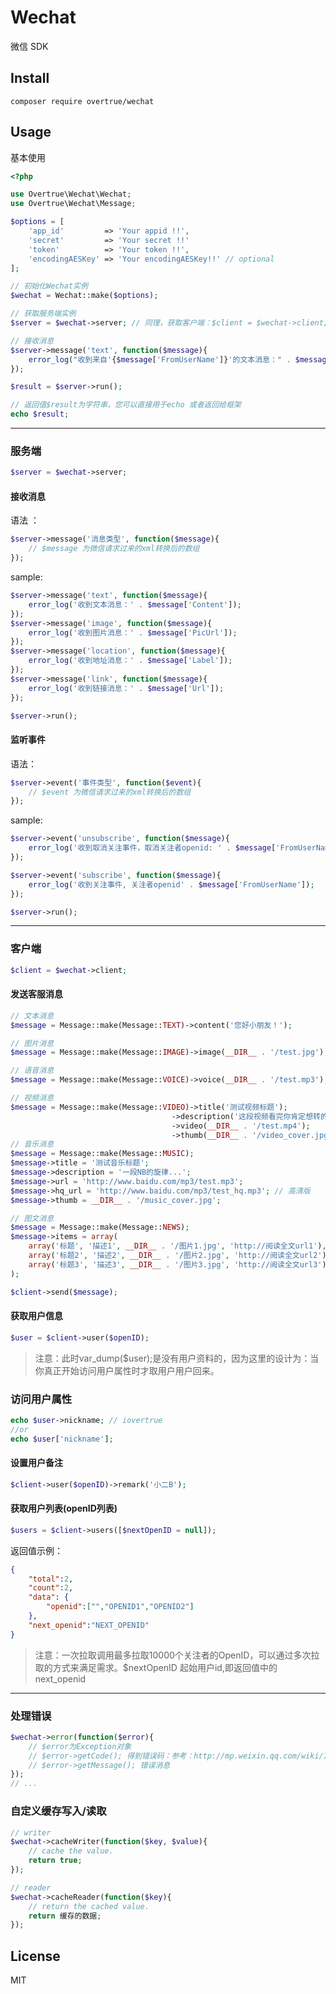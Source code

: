 # Wechat
微信 SDK

## Install

```shell
composer require overtrue/wechat
```

## Usage

基本使用

```php
<?php

use Overtrue\Wechat\Wechat;
use Overtrue\Wechat\Message;

$options = [
    'app_id'         => 'Your appid !!',
    'secret'         => 'Your secret !!'
    'token'          => 'Your token !!',
    'encodingAESKey' => 'Your encodingAESKey!!' // optional
];

// 初始化Wechat实例
$wechat = Wechat::make($options);

// 获取服务端实例
$server = $wechat->server; // 同理，获取客户端：$client = $wechat->client;

// 接收消息
$server->message('text', function($message){
    error_log("收到来自'{$message['FromUserName']}'的文本消息：" . $message['Content']);
});

$result = $server->run(); 

// 返回值$result为字符串，您可以直接用于echo 或者返回给框架
echo $result;
```

---

### 服务端

```php
$server = $wechat->server;
```

#### 接收消息

语法 ：

```php
$server->message('消息类型', function($message){
    // $message 为微信请求过来的xml转换后的数组
});

```

sample:
```php
$server->message('text', function($message){
    error_log('收到文本消息：' . $message['Content']);
});
$server->message('image', function($message){
    error_log('收到图片消息：' . $message['PicUrl']);
});
$server->message('location', function($message){
    error_log('收到地址消息：' . $message['Label']);
});
$server->message('link', function($message){
    error_log('收到链接消息：' . $message['Url']);
});

$server->run();
```

#### 监听事件

语法：

```php
$server->event('事件类型', function($event){
    // $event 为微信请求过来的xml转换后的数组
});

```

sample:

```php
$server->event('unsubscribe', function($message){
    error_log('收到取消关注事件，取消关注者openid: ' . $message['FromUserName']);
});

$server->event('subscribe', function($message){
    error_log('收到关注事件, 关注者openid' . $message['FromUserName']);
});

$server->run();
```

---
### 客户端

```php
$client = $wechat->client;
```

#### 发送客服消息

```php
// 文本消息
$message = Message::make(Message::TEXT)->content('您好小朋友！');

// 图片消息
$message = Message::make(Message::IMAGE)->image(__DIR__ . '/test.jpg');

// 语音消息
$message = Message::make(Message::VOICE)->voice(__DIR__ . '/test.mp3');

// 视频消息
$message = Message::make(Message::VIDEO)->title('测试视频标题');
                                    ->description('这段视频看完你肯定想转的...');
                                    ->video(__DIR__ . '/test.mp4');
                                    ->thumb(__DIR__ . '/video_cover.jpg');//XXX: 仅群发时有用
// 音乐消息
$message = Message::make(Message::MUSIC);
$message->title = '测试音乐标题';
$message->description = '一段NB的旋律...';
$message->url = 'http://www.baidu.com/mp3/test.mp3'; 
$message->hq_url = 'http://www.baidu.com/mp3/test_hq.mp3'; // 高清版
$message->thumb = __DIR__ . '/music_cover.jpg';

// 图文消息
$message = Message::make(Message::NEWS);
$message->items = array(
    array('标题', '描述1', __DIR__ . '/图片1.jpg', 'http://阅读全文url1'),
    array('标题2', '描述2', __DIR__ . '/图片2.jpg', 'http://阅读全文url2'),
    array('标题3', '描述3', __DIR__ . '/图片3.jpg', 'http://阅读全文url3'),
);

$client->send($message);
```

#### 获取用户信息

```php
$user = $client->user($openID); 
```
> 注意：此时var_dump(\$user);是没有用户资料的，因为这里的设计为：当你真正开始访问用户属性时才取用户用户回来。

### 访问用户属性

```php
echo $user->nickname; // iovertrue
//or
echo $user['nickname'];
```

#### 设置用户备注

```php
$client->user($openID)->remark('小二B');
```

#### 获取用户列表(openID列表)

```php
$users = $client->users([$nextOpenID = null]);
```
返回值示例：

```json
{
    "total":2,
    "count":2,
    "data": {
        "openid":["","OPENID1","OPENID2"]
    },
    "next_openid":"NEXT_OPENID"
}
```

>注意：一次拉取调用最多拉取10000个关注者的OpenID，可以通过多次拉取的方式来满足需求。$nextOpenID 起始用户id,即返回值中的next_openid
---

### 处理错误

```php
$wechat->error(function($error){
    // $error为Exception对象
    // $error->getCode(); 得到错误码：参考：http://mp.weixin.qq.com/wiki/17/fa4e1434e57290788bde25603fa2fcbd.html
    // $error->getMessage(); 错误消息
});
// ...
```

### 自定义缓存写入/读取

```php
// writer
$wechat->cacheWriter(function($key, $value){
    // cache the value.
    return true;
});

// reader
$wechat->cacheReader(function($key){
    // return the cached value.
    return 缓存的数据;
});
```

## License

MIT
